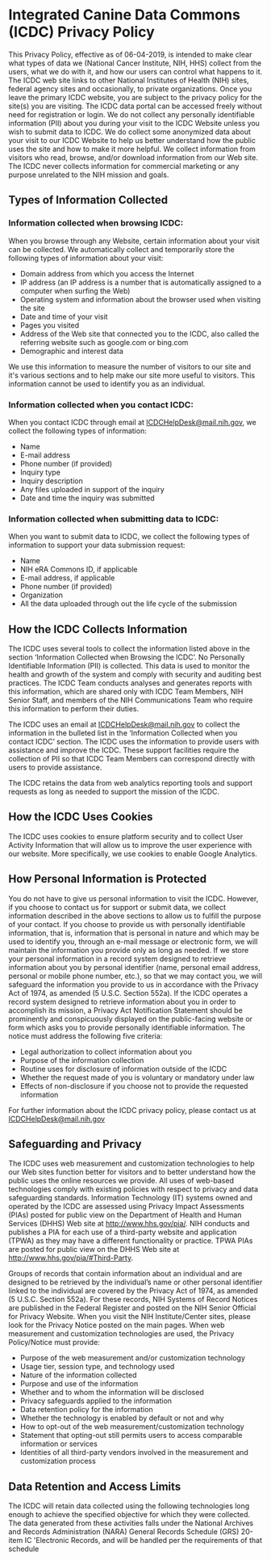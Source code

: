 # Integrated Canine Data Commons (ICDC) Privacy Policy
This Privacy Policy, effective as of 06-04-2019, is intended to make clear what types of data we (National Cancer Institute, NIH, HHS) collect from the users, what we do with it, and how our users can control what happens to it. The ICDC web site links to other National Institutes of Health (NIH) sites, federal agency sites and occasionally, to private organizations. Once you leave the primary ICDC website, you are subject to the privacy policy for the site(s) you are visiting. The ICDC data portal can be accessed freely without need for registration or login. We do not collect any personally identifiable information (PII) about you during your visit to the ICDC Website unless you wish to submit data to ICDC. We do collect some anonymized data about your visit to our ICDC Website to help us better understand how the public uses the site and how to make it more helpful. We collect information from visitors who read, browse, and/or download information from our Web site. The ICDC never collects information for commercial marketing or any purpose unrelated to the NIH mission and goals.

## Types of Information Collected

### Information collected when browsing ICDC:
When you browse through any Website, certain information about your visit can be collected. We automatically collect and temporarily store the following types of information about your visit:

* Domain address from which you access the Internet
* IP address (an IP address is a number that is automatically assigned to a computer when surfing the Web)
* Operating system and information about the browser used when visiting the site
* Date and time of your visit
* Pages you visited
* Address of the Web site that connected you to the ICDC, also called the referring website such as google.com or bing.com
* Demographic and interest data
    
We use this information to measure the number of visitors to our site and it's various sections and to help make our site more useful to visitors. This information cannot be used to identify you as an individual.

### Information collected when you contact ICDC:
When you contact ICDC through email at <ICDCHelpDesk@mail.nih.gov>, we collect the following types of information:

* Name
* E-mail address
* Phone number (if provided)
* Inquiry type
* Inquiry description
* Any files uploaded in support of the inquiry
* Date and time the inquiry was submitted

### Information collected when submitting data to ICDC:
When you want to submit data to ICDC, we collect the following types of information to support your data submission request:

* Name
* NIH eRA Commons ID, if applicable
* E-mail address, if applicable
* Phone number (if provided)
* Organization
* All the data uploaded through out the life cycle of the submission

## How the ICDC Collects Information
The ICDC uses several tools to collect the information listed above in the section ‘Information Collected when Browsing the ICDC’. No Personally Identifiable Information (PII) is collected. This data is used to monitor the health and growth of the system and comply with security and auditing best practices. The ICDC Team conducts analyses and generates reports with this information, which are shared only with ICDC Team Members, NIH Senior Staff, and members of the NIH Communications Team who require this information to perform their duties.

The ICDC uses an email at <ICDCHelpDesk@mail.nih.gov> to collect the information in the bulleted list in the ‘Information Collected when you contact ICDC’ section. The ICDC uses the information to provide users with assistance and improve the ICDC. These support facilities require the collection of PII so that ICDC Team Members can correspond directly with users to provide assistance.

The ICDC retains the data from web analytics reporting tools and support requests as long as needed to support the mission of the ICDC.

## How the ICDC Uses Cookies
The ICDC uses cookies to ensure platform security and to collect User Activity Information that will allow us to improve the user experience with our website. More specifically, we use cookies to enable Google Analytics.

## How Personal Information is Protected
You do not have to give us personal information to visit the ICDC. However, if you choose to contact us for support or submit data, we collect information described in the above sections to allow us to fulfill the purpose of your contact. If you choose to provide us with personally identifiable information, that is, information that is personal in nature and which may be used to identify you, through an e-mail message or electronic form, we will maintain the information you provide only as long as needed. If we store your personal information in a record system designed to retrieve information about you by personal identifier (name, personal email address, personal or mobile phone number, etc.), so that we may contact you, we will safeguard the information you provide to us in accordance with the Privacy Act of 1974, as amended (5 U.S.C. Section 552a). If the ICDC operates a record system designed to retrieve information about you in order to accomplish its mission, a Privacy Act Notification Statement should be prominently and conspicuously displayed on the public-facing website or form which asks you to provide personally identifiable information. The notice must address the following five criteria:

* Legal authorization to collect information about you
* Purpose of the information collection
* Routine uses for disclosure of information outside of the ICDC
* Whether the request made of you is voluntary or mandatory under law
* Effects of non-disclosure if you choose not to provide the requested information

For further information about the ICDC privacy policy, please contact us at ICDCHelpDesk@mail.nih.gov

## Safeguarding and Privacy
The ICDC uses web measurement and customization technologies to help our Web sites function better for visitors and to better understand how the public uses the online resources we provide. All uses of web-based technologies comply with existing policies with respect to privacy and data safeguarding standards. Information Technology (IT) systems owned and operated by the ICDC are assessed using Privacy Impact Assessments (PIAs) posted for public view on the Department of Health and Human Services (DHHS) Web site at http://www.hhs.gov/pia/. NIH conducts and publishes a PIA for each use of a third-party website and application (TPWA) as they may have a different functionality or practice. TPWA PIAs are posted for public view on the DHHS Web site at http://www.hhs.gov/pia/#Third-Party.

Groups of records that contain information about an individual and are designed to be retrieved by the individual’s name or other personal identifier linked to the individual are covered by the Privacy Act of 1974, as amended (5 U.S.C. Section 552a). For these records, NIH Systems of Record Notices are published in the Federal Register and posted on the NIH Senior Official for Privacy Website. When you visit the NIH Institute/Center sites, please look for the Privacy Notice posted on the main pages. When web measurement and customization technologies are used, the Privacy Policy/Notice must provide:

* Purpose of the web measurement and/or customization technology
* Usage tier, session type, and technology used
* Nature of the information collected
* Purpose and use of the information
* Whether and to whom the information will be disclosed
* Privacy safeguards applied to the information
* Data retention policy for the information
* Whether the technology is enabled by default or not and why
* How to opt-out of the web measurement/customization technology
* Statement that opting-out still permits users to access comparable information or services
* Identities of all third-party vendors involved in the measurement and customization process

## Data Retention and Access Limits
The ICDC will retain data collected using the following technologies long enough to achieve the specified objective for which they were collected. The data generated from these activities falls under the National Archives and Records Administration (NARA) General Records Schedule (GRS) 20-item IC 'Electronic Records, and will be handled per the requirements of that schedule